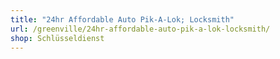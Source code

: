 ```yaml
---
title: "24hr Affordable Auto Pik-A-Lok; Locksmith"
url: /greenville/24hr-affordable-auto-pik-a-lok-locksmith/
shop: Schlüsseldienst
---
```

